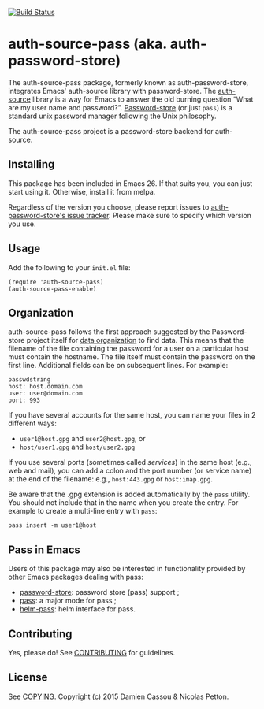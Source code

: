 [![Build Status](https://travis-ci.org/DamienCassou/auth-password-store.svg)](https://travis-ci.org/DamienCassou/auth-password-store)

# auth-source-pass (aka. auth-password-store)

The auth-source-pass package, formerly known as auth-password-store,
integrates Emacs' auth-source library with password-store. The
[auth-source](https://www.gnu.org/software/emacs/manual/html_mono/auth.html)
library is a way for Emacs to answer the old burning question “What
are my user name and password?”.
[Password-store](http://www.passwordstore.org) (or just `pass`) is a
standard unix password manager following the Unix philosophy.

The auth-source-pass project is a password-store backend for
auth-source.

## Installing

This package has been included in Emacs 26. If that suits you, you can
just start using it. Otherwise, install it from melpa.

Regardless of the version you choose, please report issues to
[auth-password-store's issue
tracker](https://github.com/DamienCassou/auth-password-store/issues).
Please make sure to specify which version you use.


## Usage

Add the following to your `init.el` file:

    (require 'auth-source-pass)
    (auth-source-pass-enable)

## Organization

auth-source-pass follows the first approach suggested by the
Password-store project itself for
[data organization](http://www.passwordstore.org/#organization) to
find data. This means that the filename of the file containing the
password for a user on a particular host must contain the hostname.
The file itself must contain the password on the first line.
Additional fields can be on subsequent lines. For example:

    passwdstring
    host: host.domain.com
    user: user@domain.com
    port: 993

If you have several accounts for the same host, you can name your
files in 2 different ways:

- `user1@host.gpg` and `user2@host.gpg`, or
- `host/user1.gpg` and `host/user2.gpg`

If you use several ports (sometimes called *services*) in the same
host (e.g., web and mail), you can add a colon and the port number (or
service name) at the end of the filename: e.g., `host:443.gpg` or
`host:imap.gpg`.

Be aware that the .gpg extension is added automatically by the `pass`
utility. You should not include that in the name when you create the
entry. For example to create a multi-line entry with `pass`:

    pass insert -m user1@host 

## Pass in Emacs

Users of this package may also be interested in functionality provided
by other Emacs packages dealing with pass:

- [password-store](https://git.zx2c4.com/password-store/tree/contrib/emacs/password-store.el): password store (pass) support ;
- [pass](https://github.com/NicolasPetton/pass): a major mode for
  pass ;
- [helm-pass](https://github.com/jabranham/helm-pass): helm interface for pass.

## Contributing

Yes, please do! See [CONTRIBUTING][] for guidelines.

## License

See [COPYING][]. Copyright (c) 2015 Damien Cassou & Nicolas Petton.


[CONTRIBUTING]: ./CONTRIBUTING.md
[COPYING]: ./COPYING
